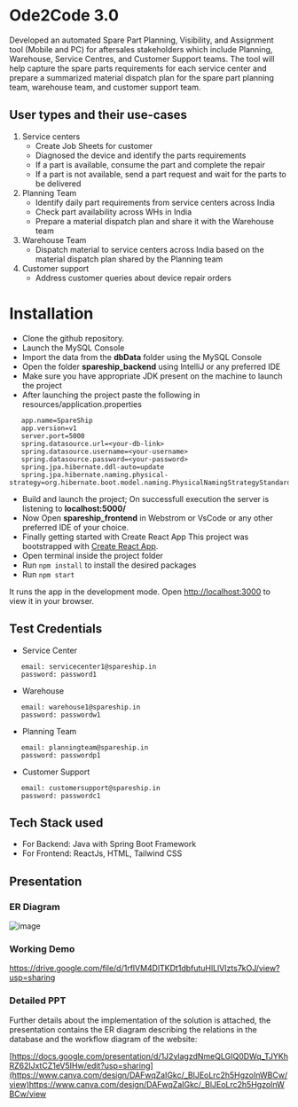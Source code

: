 # Ode2Code 3.0
Developed an automated Spare Part Planning, Visibility, and Assignment tool (Mobile and PC) for aftersales
stakeholders which include Planning, Warehouse, Service Centres, and Customer Support teams. The tool
will help capture the spare parts requirements for each service center and prepare a summarized material
dispatch plan for the spare part planning team, warehouse team, and customer support team.
## User types and their use-cases
1) Service centers
   - Create Job Sheets for customer
   - Diagnosed the device and identify the parts requirements
   - If a part is available, consume the part and complete the repair
   - If a part is not available, send a part request and wait for the parts to be delivered
3) Planning Team
   - Identify daily part requirements from service centers across India
   - Check part availability across WHs in India
   - Prepare a material dispatch plan and share it with the Warehouse team
4) Warehouse Team
   - Dispatch material to service centers across India based on the material dispatch plan shared
by the Planning team
5) Customer support
   - Address customer queries about device repair orders
# Installation

- Clone the github repository.
- Launch the MySQL Console
- Import the data from the **dbData** folder using the MySQL Console
- Open the folder **spareship_backend** using IntelliJ or any preferred IDE
- Make sure you have appropriate JDK present on the machine to launch the project
- After launching the project paste the following in resources/application.properties
````
   app.name=SpareShip
   app.version=v1
   server.port=5000
   spring.datasource.url=<your-db-link>
   spring.datasource.username=<your-username>
   spring.datasource.password=<your-password>
   spring.jpa.hibernate.ddl-auto=update
   spring.jpa.hibernate.naming.physical-strategy=org.hibernate.boot.model.naming.PhysicalNamingStrategyStandardImpl
````
- Build and launch the project; On successfull execution the server is listening to **localhost:5000/**
- Now Open **spareship_frontend** in Webstrom or VsCode or any other preferred IDE of your choice. 
- Finally getting started with Create React App
    This project was bootstrapped with [Create React App](https://github.com/facebook/create-react-app).
- Open terminal inside the project folder
- Run `npm install` to install the desired packages
- Run `npm start` 

It runs the app in the development mode.
Open [http://localhost:3000](http://localhost:3000) to view it in your browser.

## Test Credentials

- Service Center
````
   email: servicecenter1@spareship.in
   password: password1
````
- Warehouse
````
   email: warehouse1@spareship.in
   password: passwordw1
````
- Planning Team
````
   email: planningteam@spareship.in
   password: passwordp1
````
- Customer Support
````
   email: customersupport@spareship.in
   password: passwordc1
````
## Tech Stack used
- For Backend: Java with Spring Boot Framework
- For Frontend: ReactJs, HTML, Tailwind CSS


## Presentation

### ER Diagram 
![image](https://github.com/Tarun-108/spareship/assets/79051562/c3ef1da9-d8ff-43c4-9242-63faa9ba8ffa)

### Working Demo
https://drive.google.com/file/d/1rflVM4DlTKDt1dbfutuHlLlVIzts7kOJ/view?usp=sharing

### Detailed PPT
Further details about the implementation of the solution is attached, the presentation contains the ER diagram describing the relations in the database and the workflow diagram of the website:

[https://docs.google.com/presentation/d/1J2ylagzdNmeQLGIQ0DWq_TJYKhRZ62lJxtCZ1eV5IHw/edit?usp=sharing](https://www.canva.com/design/DAFwqZaIGkc/_BlJEoLrc2h5HgzoInWBCw/view)https://www.canva.com/design/DAFwqZaIGkc/_BlJEoLrc2h5HgzoInWBCw/view

